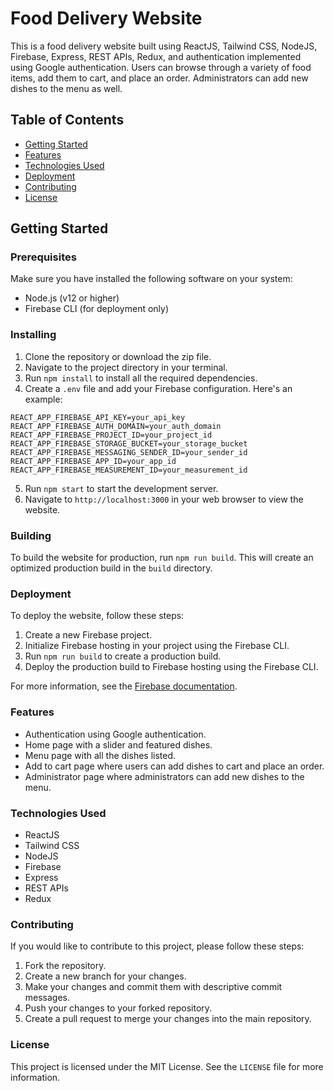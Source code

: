 # Food Delivery Website

This is a food delivery website built using ReactJS, Tailwind CSS, NodeJS, Firebase, Express, REST APIs, Redux, and authentication implemented using Google authentication. Users can browse through a variety of food items, add them to cart, and place an order. Administrators can add new dishes to the menu as well.

## Table of Contents

- [Getting Started](#getting-started)
- [Features](#features)
- [Technologies Used](#technologies-used)
- [Deployment](#deployment)
- [Contributing](#contributing)
- [License](#license)

## Getting Started

### Prerequisites

Make sure you have installed the following software on your system:

- Node.js (v12 or higher)
- Firebase CLI (for deployment only)

### Installing

1. Clone the repository or download the zip file.
2. Navigate to the project directory in your terminal.
3. Run `npm install` to install all the required dependencies.
4. Create a `.env` file and add your Firebase configuration. Here's an example:

```
REACT_APP_FIREBASE_API_KEY=your_api_key
REACT_APP_FIREBASE_AUTH_DOMAIN=your_auth_domain
REACT_APP_FIREBASE_PROJECT_ID=your_project_id
REACT_APP_FIREBASE_STORAGE_BUCKET=your_storage_bucket
REACT_APP_FIREBASE_MESSAGING_SENDER_ID=your_sender_id
REACT_APP_FIREBASE_APP_ID=your_app_id
REACT_APP_FIREBASE_MEASUREMENT_ID=your_measurement_id
```

5. Run `npm start` to start the development server.
6. Navigate to `http://localhost:3000` in your web browser to view the website.

### Building

To build the website for production, run `npm run build`. This will create an optimized production build in the `build` directory.

### Deployment

To deploy the website, follow these steps:

1. Create a new Firebase project.
2. Initialize Firebase hosting in your project using the Firebase CLI.
3. Run `npm run build` to create a production build.
4. Deploy the production build to Firebase hosting using the Firebase CLI.

For more information, see the [Firebase documentation](https://firebase.google.com/docs/hosting).

### Features

- Authentication using Google authentication.
- Home page with a slider and featured dishes.
- Menu page with all the dishes listed.
- Add to cart page where users can add dishes to cart and place an order.
- Administrator page where administrators can add new dishes to the menu.

### Technologies Used

- ReactJS
- Tailwind CSS
- NodeJS
- Firebase
- Express
- REST APIs
- Redux

### Contributing

If you would like to contribute to this project, please follow these steps:

1. Fork the repository.
2. Create a new branch for your changes.
3. Make your changes and commit them with descriptive commit messages.
4. Push your changes to your forked repository.
5. Create a pull request to merge your changes into the main repository.

### License

This project is licensed under the MIT License. See the `LICENSE` file for more information.
